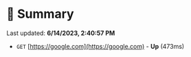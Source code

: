 # 📖 Summary
Last updated: **6/14/2023, 2:40:57 PM**

- `GET` [https://google.com](https://google.com) - **Up** (473ms)
